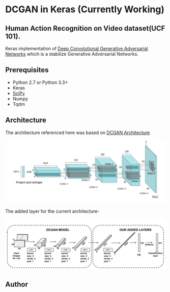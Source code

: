 # DCGAN in Keras (Currently Working)

## Human Action Recognition on Video dataset(UCF 101).


Keras implementation of [Deep Convolutional Generative Adversarial Networks](https://arxiv.org/pdf/1801.07230.pdf) which is a stabilize Generative Adversarial Networks.

## Prerequisites

- Python 2.7 or Python 3.3+
- Keras
- [SciPy](http://www.scipy.org/install.html)
- Numpy
- Tqdm

## Architecture

The architecture referenced here was based on [DCGAN Architecture](https://arxiv.org/abs/1511.06434)

![alt tag](DCGAN0.png)


The added layer for the current architecture-

![alt tag](DCGAN1.png)



    



## Author
